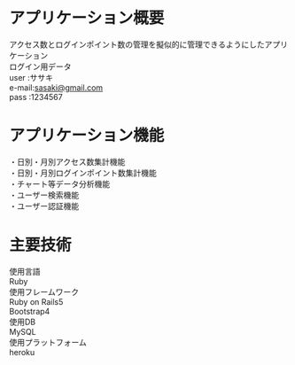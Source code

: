 # アプリケーション概要
アクセス数とログインポイント数の管理を擬似的に管理できるようにしたアプリケーション  
ログイン用データ  
user  :ササキ  
e-mail:sasaki@gmail.com  
pass  :1234567  
# アプリケーション機能
・日別・月別アクセス数集計機能  
・日別・月別ログインポイント数集計機能  
・チャート等データ分析機能  
・ユーザー検索機能  
・ユーザー認証機能  

# 主要技術
使用言語  
Ruby  
使用フレームワーク  
Ruby on Rails5  
Bootstrap4  
使用DB  
MySQL  
使用プラットフォーム  
heroku  
